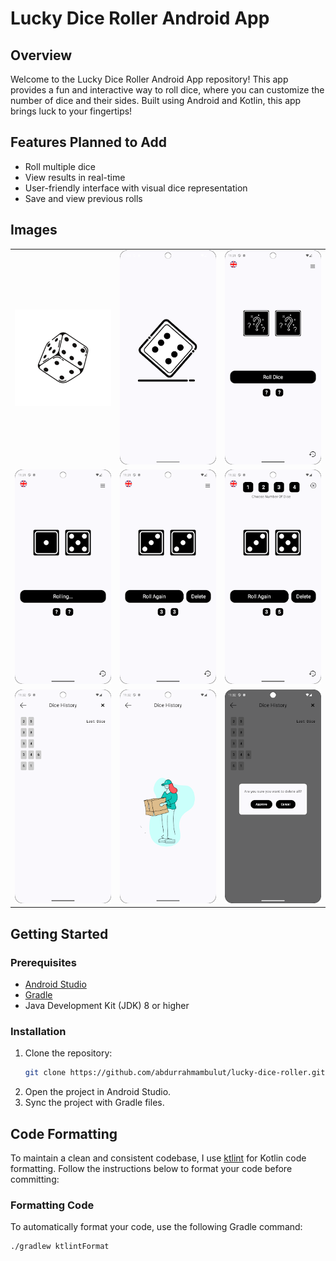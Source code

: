# Lucky Dice Roller Android App

## Overview

Welcome to the Lucky Dice Roller Android App repository! This app provides a fun and interactive way to roll dice, where you can customize the number of dice and their sides. Built using Android and Kotlin, this app brings luck to your fingertips!

## Features Planned to Add

- Roll multiple dice
- View results in real-time
- User-friendly interface with visual dice representation
- Save and view previous rolls

## Images

<table>
  <tr>
    <td><img src="https://github.com/abdurrahmanbulut/lucky-dice-roller/blob/main/app/src/main/java/com/bulut/luckyDiceRoller/images/logo.png" alt="Logo" width="200"/></td>
    <td><img src="https://github.com/abdurrahmanbulut/lucky-dice-roller/blob/main/app/src/main/java/com/bulut/luckyDiceRoller/images/splash.png" alt="Splash" width="200"/></td>
    <td><img src="https://github.com/abdurrahmanbulut/lucky-dice-roller/blob/main/app/src/main/java/com/bulut/luckyDiceRoller/images/main.png" alt="Main" width="200"/></td>
  </tr>
  <tr>
    <td><img src="https://github.com/abdurrahmanbulut/lucky-dice-roller/blob/main/app/src/main/java/com/bulut/luckyDiceRoller/images/main2.png" alt="Main1" width="200"/></td>
    <td><img src="https://github.com/abdurrahmanbulut/lucky-dice-roller/blob/main/app/src/main/java/com/bulut/luckyDiceRoller/images/main3.png" alt="Main2" width="200"/></td>
    <td><img src="https://github.com/abdurrahmanbulut/lucky-dice-roller/blob/main/app/src/main/java/com/bulut/luckyDiceRoller/images/main4.png" alt="Main3" width="200"/></td>
  </tr>
    <tr>
    <td><img src="https://github.com/abdurrahmanbulut/lucky-dice-roller/blob/main/app/src/main/java/com/bulut/luckyDiceRoller/images/history.png" alt="History" width="200"/></td>
    <td><img src="https://github.com/abdurrahmanbulut/lucky-dice-roller/blob/main/app/src/main/java/com/bulut/luckyDiceRoller/images/empty_history.png" alt="Empty History" width="200"/></td>
    <td><img src="https://github.com/abdurrahmanbulut/lucky-dice-roller/blob/main/app/src/main/java/com/bulut/luckyDiceRoller/images/popup.png" alt="Popup" width="200"/></td>
  </tr>
    <tr>
  </tr>
  <!-- Continue with other rows as needed -->
</table>

## Getting Started

### Prerequisites

- [Android Studio](https://developer.android.com/studio)
- [Gradle](https://gradle.org/install/)
- Java Development Kit (JDK) 8 or higher

### Installation

1. Clone the repository:
    ```bash
    git clone https://github.com/abdurrahmambulut/lucky-dice-roller.git
    ```
2. Open the project in Android Studio.
3. Sync the project with Gradle files.

## Code Formatting

To maintain a clean and consistent codebase, I use [ktlint](https://ktlint.github.io/) for Kotlin code formatting. Follow the instructions below to format your code before committing:

### Formatting Code

To automatically format your code, use the following Gradle command:

```bash
./gradlew ktlintFormat
